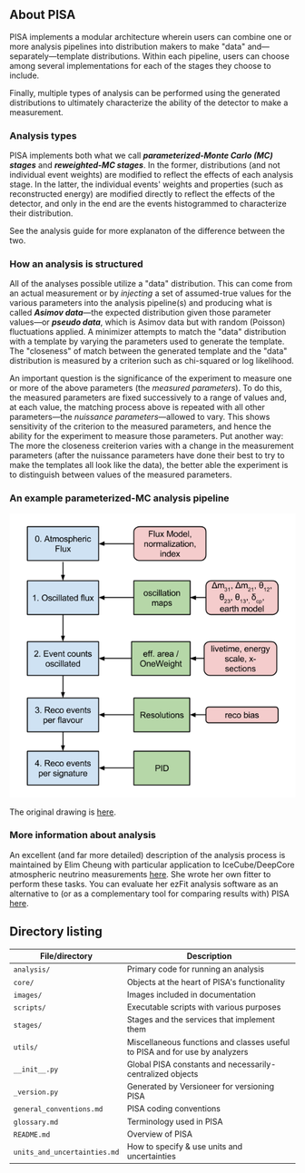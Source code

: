 ## About PISA

PISA implements a modular architecture wherein users can combine one or more analysis pipelines into distribution makers to make "data" and—separately—template distributions.
Within each pipeline, users can choose among several implementations for each of the stages they choose to include.

Finally, multiple types of analysis can be performed using the generated distributions to ultimately characterize the ability of the detector to make a measurement.

### Analysis types

PISA implements both what we call ***parameterized-Monte Carlo (MC) stages*** and ***reweighted-MC stages***.
In the former, distributions (and not individual event weights) are modified to reflect the effects of each analysis stage.
In the latter, the individual events' weights and properties (such as reconstructed energy) are modified directly to reflect the effects of the detector, and only in the end are the events histogrammed to characterize their distribution.

See the analysis guide for more explanaton of the difference between the two.

### How an analysis is structured

All of the analyses possible utilize a "data" distribution.
This can come from an actual measurement or by *injecting* a set of assumed-true values for the various parameters into the analysis pipeline(s) and producing what is called ***Asimov data***—the expected distribution given those parameter values—or ***pseudo data***, which is Asimov data but with random (Poisson) fluctuations applied.
A minimizer attempts to match the "data" distribution with a template by varying the parameters used to generate the template.
The "closeness" of match between the generated template and the "data" distribution is measured by a criterion such as chi-squared or log likelihood.

An important question is the significance of the experiment to measure one or more of the above parameters (the *measured parameters*).
To do this, the measured parameters are fixed successively to a range of values and, at each value, the matching process above is repeated with all other parameters—the *nuissance parameters*—allowed to vary.
This shows sensitivity of the criterion to the measured parameters, and hence the ability for the experiment to measure those parameters.
Put another way: The more the closeness creiterion varies with a change in the measurement parameters (after the nuissance parameters have done their best to try to make the templates all look like the data), the better able the experiment is to distinguish between values of the measured parameters.

### An example parameterized-MC analysis pipeline

![Parameterized-MC analysis pipeline](images/PINGUSimulationChain.png)

The original drawing is [here](https://docs.google.com/drawings/edit?id=1RxQj8rPndwFygxw3BUf4bx5B35GAMk0Gsos_BiJIN34).

### More information about analysis

An excellent (and far more detailed) description of the analysis process is maintained by Elim Cheung with particular application to IceCube/DeepCore atmospheric neutrino measurements [here](http://umdgrb.umd.edu/~elims/Fitter/Basics).
She wrote her own fitter to perform these tasks. You can evaluate her ezFit analysis software as an alternative to (or as a complementary tool for comparing results with) PISA [here](http://code.icecube.wisc.edu/projects/icecube/browser/IceCube/sandbox/elims/ezfit).

## Directory listing

| File/directory               | Description
| ---------------------------- | -----------
| `analysis/`                  | Primary code for running an analysis
| `core/`                      | Objects at the heart of PISA's functionality
| `images/`                    | Images included in documentation
| `scripts/`                   | Executable scripts with various purposes
| `stages/`                    | Stages and the services that implement them
| `utils/`                     | Miscellaneous functions and classes useful to PISA and for use by analyzers
| `__init__.py`                | Global PISA constants and necessarily-centralized objects
| `_version.py`                | Generated by Versioneer for versioning PISA
| `general_conventions.md`     | PISA coding conventions
| `glossary.md`                | Terminology used in PISA
| `README.md`                  | Overview of PISA
| `units_and_uncertainties.md` | How to specify & use units and uncertainties
